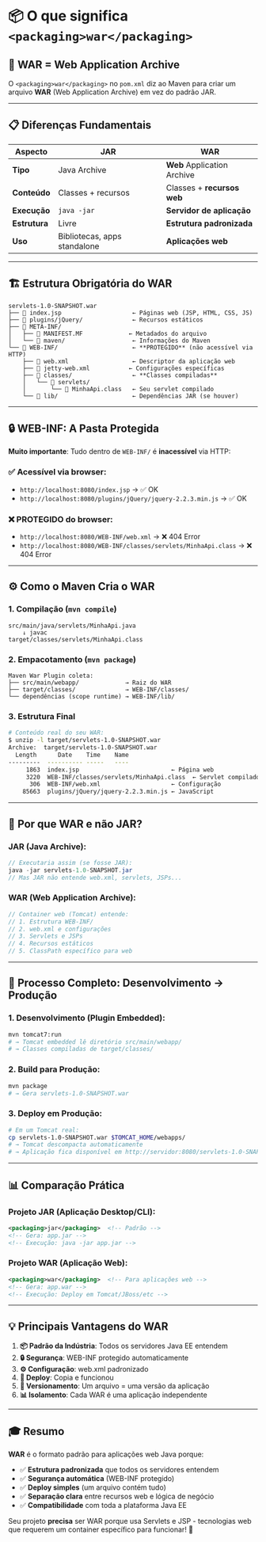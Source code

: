 # 📦 **O que significa `<packaging>war</packaging>`**

## 🎯 **WAR = Web Application Archive**

O `<packaging>war</packaging>` no `pom.xml` diz ao Maven para criar um arquivo **WAR** (Web Application Archive) em vez do padrão JAR.

---

## 📋 **Diferenças Fundamentais**

| Aspecto | JAR | WAR |
|---------|-----|-----|
| **Tipo** | Java Archive | **Web** Application Archive |
| **Conteúdo** | Classes + recursos | Classes + **recursos web** |
| **Execução** | `java -jar` | **Servidor de aplicação** |
| **Estrutura** | Livre | **Estrutura padronizada** |
| **Uso** | Bibliotecas, apps standalone | **Aplicações web** |

---

## 🏗️ **Estrutura Obrigatória do WAR**

```
servlets-1.0-SNAPSHOT.war
├── 📄 index.jsp                    ← Páginas web (JSP, HTML, CSS, JS)
├── 📁 plugins/jQuery/              ← Recursos estáticos
├── 📁 META-INF/
│   ├── 📄 MANIFEST.MF             ← Metadados do arquivo
│   └── 📁 maven/                   ← Informações do Maven
└── 📁 WEB-INF/                     ← **PROTEGIDO** (não acessível via HTTP)
    ├── 📄 web.xml                  ← Descriptor da aplicação web
    ├── 📄 jetty-web.xml           ← Configurações específicas
    ├── 📁 classes/                 ← **Classes compiladas**
    │   └── 📁 servlets/
    │       └── 📄 MinhaApi.class   ← Seu servlet compilado
    └── 📁 lib/                     ← Dependências JAR (se houver)
```

---

## 🔒 **WEB-INF: A Pasta Protegida**

**Muito importante**: Tudo dentro de `WEB-INF/` é **inacessível** via HTTP:

### ✅ **Acessível via browser:**
- `http://localhost:8080/index.jsp` → ✅ OK
- `http://localhost:8080/plugins/jQuery/jquery-2.2.3.min.js` → ✅ OK

### ❌ **PROTEGIDO do browser:**
- `http://localhost:8080/WEB-INF/web.xml` → ❌ 404 Error
- `http://localhost:8080/WEB-INF/classes/servlets/MinhaApi.class` → ❌ 404 Error

---

## ⚙️ **Como o Maven Cria o WAR**

### 1. **Compilação (`mvn compile`)**
```
src/main/java/servlets/MinhaApi.java 
    ↓ javac
target/classes/servlets/MinhaApi.class
```

### 2. **Empacotamento (`mvn package`)**
```
Maven War Plugin coleta:
├── src/main/webapp/             → Raiz do WAR
├── target/classes/              → WEB-INF/classes/
└── dependências (scope runtime) → WEB-INF/lib/
```

### 3. **Estrutura Final**
```bash
# Conteúdo real do seu WAR:
$ unzip -l target/servlets-1.0-SNAPSHOT.war
Archive:  target/servlets-1.0-SNAPSHOT.war
  Length      Date    Time    Name
---------  ---------- -----   ----
     1863  index.jsp                          ← Página web
     3220  WEB-INF/classes/servlets/MinhaApi.class  ← Servlet compilado
      306  WEB-INF/web.xml                    ← Configuração
    85663  plugins/jQuery/jquery-2.2.3.min.js ← JavaScript
```

---

## 🚀 **Por que WAR e não JAR?**

### **JAR (Java Archive):**
```java
// Executaria assim (se fosse JAR):
java -jar servlets-1.0-SNAPSHOT.jar
// Mas JAR não entende web.xml, servlets, JSPs...
```

### **WAR (Web Application Archive):**
```java
// Container web (Tomcat) entende:
// 1. Estrutura WEB-INF/
// 2. web.xml e configurações
// 3. Servlets e JSPs
// 4. Recursos estáticos
// 5. ClassPath específico para web
```

---

## 🔄 **Processo Completo: Desenvolvimento → Produção**

### **1. Desenvolvimento (Plugin Embedded):**
```bash
mvn tomcat7:run
# → Tomcat embedded lê diretório src/main/webapp/
# → Classes compiladas de target/classes/
```

### **2. Build para Produção:**
```bash
mvn package
# → Gera servlets-1.0-SNAPSHOT.war
```

### **3. Deploy em Produção:**
```bash
# Em um Tomcat real:
cp servlets-1.0-SNAPSHOT.war $TOMCAT_HOME/webapps/
# → Tomcat descompacta automaticamente
# → Aplicação fica disponível em http://servidor:8080/servlets-1.0-SNAPSHOT/
```

---

## 📊 **Comparação Prática**

### **Projeto JAR (Aplicação Desktop/CLI):**
```xml
<packaging>jar</packaging>  <!-- Padrão -->
<!-- Gera: app.jar -->
<!-- Execução: java -jar app.jar -->
```

### **Projeto WAR (Aplicação Web):**
```xml
<packaging>war</packaging>  <!-- Para aplicações web -->
<!-- Gera: app.war -->
<!-- Execução: Deploy em Tomcat/JBoss/etc -->
```

---

## 💡 **Principais Vantagens do WAR**

1. **📦 Padrão da Indústria**: Todos os servidores Java EE entendem
2. **🔒 Segurança**: WEB-INF protegido automaticamente
3. **⚙️ Configuração**: web.xml padronizado
4. **🚀 Deploy**: Copia e funcionou
5. **🔄 Versionamento**: Um arquivo = uma versão da aplicação
6. **📊 Isolamento**: Cada WAR é uma aplicação independente

---

## 🎓 **Resumo**

**WAR** é o formato padrão para aplicações web Java porque:

- ✅ **Estrutura padronizada** que todos os servidores entendem
- ✅ **Segurança automática** (WEB-INF protegido)
- ✅ **Deploy simples** (um arquivo contém tudo)
- ✅ **Separação clara** entre recursos web e lógica de negócio
- ✅ **Compatibilidade** com toda a plataforma Java EE

Seu projeto **precisa** ser WAR porque usa Servlets e JSP - tecnologias web que requerem um container específico para funcionar! 🎯
